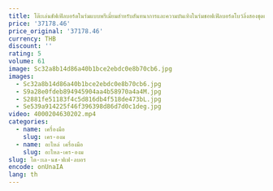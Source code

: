 ```yaml
---
title: โต๊ะเล่นชัฟเฟิลบอร์ดในร่มแบบพรีเมี่ยมสำหรับสันทนาการและความบันเทิงในร่มชอฟเฟิลบอร์ดโบว์ลิ่งสองชุดและหนึ่งชุด
price: '37178.46'
price_original: '37178.46'
currency: THB
discount: ''
rating: 5
volume: 61
image: Sc32a8b14d86a40b1bce2ebdc0e8b70cb6.jpg
images:
  - Sc32a8b14d86a40b1bce2ebdc0e8b70cb6.jpg
  - S9a28e0fdeb894945904aa4b58970a4a4M.jpg
  - S2881fe51183f4c5d816db4f518de473bL.jpg
  - Se539a914225f46f396398d86d7d0c1deg.jpg
video: 4000204630202.mp4
categories:
  - name: เครื่องมือ
    slug: เคร-องม
  - name: อะไหล่ เครื่องมือ
    slug: อะไหล-เคร-องม
slug: โต-ะเล-นช-ฟเฟ-ลบอร
encode: onUnaIA
lang: th
---
```

  